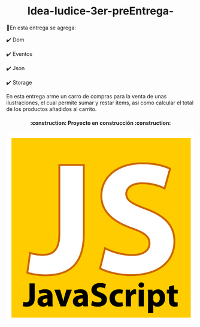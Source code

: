 <h1 align="center"> Idea-Iudice-3er-preEntrega-</h1>

:hammer:En esta entrega se agrega:

:heavy_check_mark: Dom

:heavy_check_mark: Eventos

:heavy_check_mark: Json

:heavy_check_mark: Storage

En esta entrega arme un carro de compras para la venta de unas ilustraciones, el cual permite sumar y restar items, asi como calcular el total de los productos añadidos al carrito.

<h4 align="center">
:construction: Proyecto en construcción :construction:
</h4>

![Logo javascript](./imagenes/java.png)
